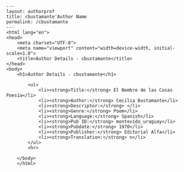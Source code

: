 
    ---
    layout: authorprof
    title: cbustamante'Author Name 
    permalink: /cbustamante
    ---
    <html lang="en">
    <head>
        <meta charset="UTF-8">
        <meta name="viewport" content="width=device-width, initial-scale=1.0">
        <title>Author Details - cbustamante</title>
    </head>
    <body>
        <h1>Author Details - cbustamante</h1>
        
            <ul>
                <li><strong>Title:</strong> El Nombre de las Cosas Poesía</li>
                <li><strong>Author:</strong> Cecilia Bustamante</li>
                <li><strong>Descriptor:</strong> </li>
                <li><strong>Genre:</strong> Poem</li>
                <li><strong>Language:</strong> Spanish</li>
                <li><strong>Pub ID:</strong> montevido_uraguay</li>
                <li><strong>Pubdate:</strong> 1970</li>
                <li><strong>Publisher:</strong> Editorial Alfa</li>
                <li><strong>Translation:</strong> n</li>
            </ul>
            <hr>
            
        </body>
        </html>
        